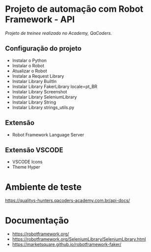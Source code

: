 # Projeto de automação com Robot Framework - API

 *Projeto de treinee realizado no Academy, QaCoders.* 

## Configuração do projeto

* Instalar o Python
* Instalar o Robot
* Atualizar o Robot
* Instalar a Request Library
* Instalar Library BuiltIn
* Instalar Library FakerLibrary    locale=pt_BR
* Instalar Library Screenshot
* Instalar Library SeleniumLibrary
* Instalar Library String
* Instalar Library strings_utils.py

## Extensão

* Robot Framework Language Server

## Extensão VSCODE

* VSCODE Icons
* Theme Hyper

# Ambiente de teste

https://qualitys-hunters.qacoders-academy.com.br/api-docs/

# Documentação

* https://robotframework.org/
* https://robotframework.org/SeleniumLibrary/SeleniumLibrary.html
* https://marketsquare.github.io/robotframework-faker/
